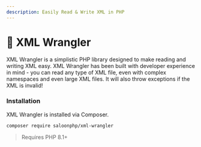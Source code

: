 ```yaml
---
description: Easily Read & Write XML in PHP
---
```


# 🌵 XML Wrangler

XML Wrangler is a simplistic PHP library designed to make reading and writing XML easy. XML Wrangler has been built with developer experience in mind - you can read any type of XML file, even with complex namespaces and even large XML files. It will also throw exceptions if the XML is invalid!

### Installation

XML Wrangler is installed via Composer.

```
composer require saloonphp/xml-wrangler
```

> Requires PHP 8.1+
